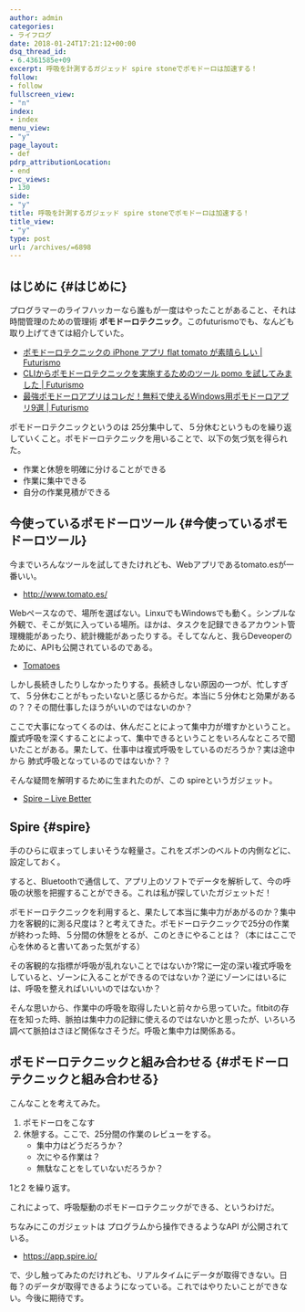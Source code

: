 ```yaml
---
author: admin
categories:
- ライフログ
date: 2018-01-24T17:21:12+00:00
dsq_thread_id:
- 6.4361585e+09
excerpt: 呼吸を計測するガジェッド spire stoneでポモドーロは加速する！
follow:
- follow
fullscreen_view:
- "n"
index:
- index
menu_view:
- "y"
page_layout:
- def
pdrp_attributionLocation:
- end
pvc_views:
- 130
side:
- "y"
title: 呼吸を計測するガジェッド spire stoneでポモドーロは加速する！
title_view:
- "y"
type: post
url: /archives/=6898
---
```


## はじめに {#はじめに}

プログラマーのライフハッカーなら誰もが一度はやったことがあること、それは時間管理のための管理術 **ポモドーロテクニック**。このfuturismoでも、なんども取り上げてきては紹介していた。

  * [ポモドーロテクニックの iPhone アプリ flat tomato が素晴らしい | Futurismo][1]
  * [CLIからポモドーロテクニックを実施するためのツール pomo を試してみました | Futurismo][2]
  * [最強ポモドーロアプリはコレだ！無料で使えるWindows用ポモドーロアプリ9選 | Futurismo][3]

ポモドーロテクニックというのは 25分集中して、５分休むというものを繰り返していくこと。ポモドーロテクニックを用いることで、以下の気づ気を得られた。

  * 作業と休憩を明確に分けることができる
  * 作業に集中できる
  * 自分の作業見積ができる

## 今使っているポモドーロツール {#今使っているポモドーロツール}

今までいろんなツールを試してきたけれども、Webアプリであるtomato.esが一番いい。

  * <http://www.tomato.es/>

Webペースなので、場所を選ばない。LinxuでもWindowsでも動く。シンプルな外観で、そこが気に入っている場所。ほかは、タスクを記録できるアカウント管理機能があったり、統計機能があったりする。そしてなんと、我らDeveoperのために、APIも公開されているのである。

  * [Tomatoes][4]

しかし長続きしたりしなかったりする。長続きしない原因の一つが、忙しすぎて、５分休むことがもったいないと感じるからだ。本当に５分休むと効果があるの？？その間仕事したほうがいいのではないのか？

ここで大事になってくるのは、休んだことによって集中力が増すかということ。腹式呼吸を深くすることによって、集中できるということをいろんなところで聞いたことがある。果たして、仕事中は複式呼吸をしているのだろうか？実は途中から 肺式呼吸となっているのではないか？？

そんな疑問を解明するために生まれたのが、この spireというガジェット。

  * [Spire &#8211; Live Better][5]

## Spire {#spire}
手のひらに収まってしまいそうな軽量さ。これをズボンのベルトの内側などに、設定しておく。

すると、Bluetoothで通信して、アプリ上のソフトでデータを解析して、今の呼吸の状態を把握することができる。これは私が探していたガジェットだ！

ポモドーロテクニックを利用すると、果たして本当に集中力があがるのか？集中力を客観的に測る尺度は？と考えてきた。ポモドーロテクニックで25分の作業が終わった時、５分間の休憩をとるが、このときにやることは？（本にはここで心を休めると書いてあった気がする）

その客観的な指標が呼吸が乱れないことではないか?常に一定の深い複式呼吸をしていると、ゾーンに入ることができるのではないか？逆にゾーンにはいるには、呼吸を整えればいいいのではないか？

そんな思いから、作業中の呼吸を取得したいと前々から思っていた。fitbitの存在を知った時、脈拍は集中力の記録に使えるのではないかと思ったが、いろいろ調べて脈拍はさほど関係なさそうだ。呼吸と集中力は関係ある。

## ポモドーロテクニックと組み合わせる {#ポモドーロテクニックと組み合わせる}

こんなことを考えてみた。

  1. ポモドーロをこなす
  2. 休憩する。ここで、25分間の作業のレビューをする。 
      * 集中力はどうだろうか？
      * 次にやる作業は？
      * 無駄なことをしていないだろうか？

1と2 を繰り返す。

これによって、呼吸駆動のポモドーロテクニックができる、というわけだ。

ちなみにこのガジェットは プログラムから操作できるようなAPI が公開されている。

  * <https://app.spire.io/>

で、少し触ってみたのだけれども、リアルタイムにデータが取得できない。日毎？のデータが取得できるようになっている。これではやりたいことができない。今後に期待です。

 [1]: https://futurismo.biz/archives/6064
 [2]: https://futurismo.biz/archives/2139
 [3]: https://futurismo.biz/archives/1740
 [4]: http://www.tomato.es/pages/api_reference
 [5]: https://spire.io/
